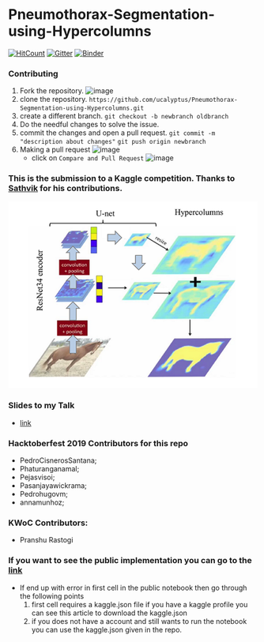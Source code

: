 # Pneumothorax-Segmentation-using-Hypercolumns
[![HitCount](http://hits.dwyl.io/ucalyptus/Pneumothorax-Segmentation-using-Hypercolumns.svg)](http://hits.dwyl.io/ucalyptus/Pneumothorax-Segmentation-using-Hypercolumns)
[![Gitter](https://badges.gitter.im/Join%20Chat.svg)](https://gitter.im/Pneumothorax-Segmentation-using-Hypercolumns/community?utm_source=badge&utm_medium=badge&utm_campaign=pr-badge&utm_content=badge)
[![Binder](https://mybinder.org/badge_logo.svg)](https://mybinder.org/v2/gh/ucalyptus/Pneumothorax-Segmentation-using-Hypercolumns/master)

### Contributing
 1. Fork the repository.
![image](https://user-images.githubusercontent.com/41269164/70219309-9a3eca80-176a-11ea-8a4d-1bd701d07314.png)
 2. clone the repository.
	`https://github.com/ucalyptus/Pneumothorax-Segmentation-using-Hypercolumns.git`
 3. create a different branch.
	`git checkout -b newbranch oldbranch`
 4. Do the needful changes to solve the issue.
 5. commit the changes and open a pull request.
	`git commit -m "description about changes"`
	`git push origin newbranch`
 6. Making a pull request
![image](https://user-images.githubusercontent.com/41269164/70219707-47194780-176b-11ea-96c2-d0c401ddb1e0.png)
	* click on `Compare and Pull Request`
![image](https://user-images.githubusercontent.com/41269164/70219836-8d6ea680-176b-11ea-81d5-549093bf0954.png)


### This is the submission to a Kaggle competition. Thanks to [Sathvik](https://www.kaggle.com/sathvikpai) for his contributions.

![](Hypercolumns1.png)

### Slides to my Talk
- [link](https://docs.google.com/presentation/d/1HOrCmoDKrbKAi2xuOkHq9ZSQCCgtnuxHAZ4opmBFUv8/edit?usp=sharing)

###  Hacktoberfest 2019 Contributors for this repo

- PedroCisnerosSantana;
- Phaturanganamal;
- Pejasvisoi;
- Pasanjayawickrama;
- Pedrohugovm;
- annamunhoz;

### KWoC Contributors:
- Pranshu Rastogi


### If you want to see the public implementation you can go to the [link](https://colab.research.google.com/drive/1iT79EPridQifgGxkZhh_YpuKq5uRflhu)


 - If end up with error in first cell in the public notebook then go through the following points
	1. first cell requires a kaggle.json file if you have a kaggle profile you can see this article to download the kaggle.json
	2. if you does not have a account and still wants to run the notebook you can use the kaggle.json given in the repo.
